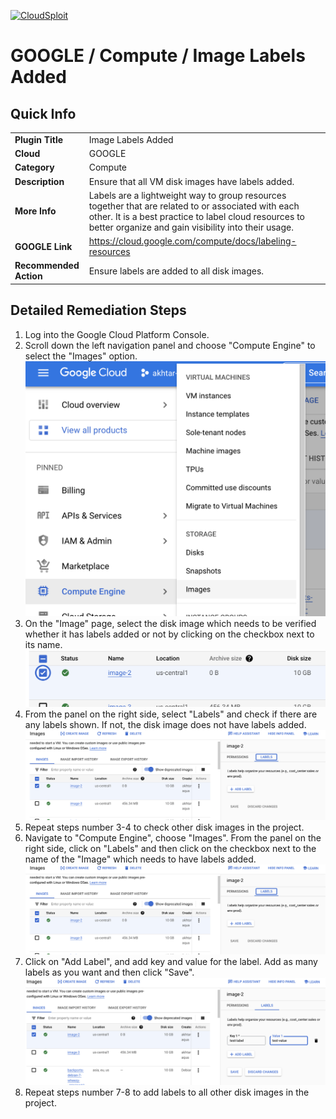 [![CloudSploit](https://cloudsploit.com/img/logo-new-big-text-100.png "CloudSploit")](https://cloudsploit.com)

# GOOGLE / Compute / Image Labels Added

## Quick Info

| | |
|-|-|
| **Plugin Title** | Image Labels Added |
| **Cloud** | GOOGLE |
| **Category** | Compute |
| **Description** | Ensure that all VM disk images have labels added. |
| **More Info** | Labels are a lightweight way to group resources together that are related to or associated with each other. It is a best practice to label cloud resources to better organize and gain visibility into their usage. |
| **GOOGLE Link** | https://cloud.google.com/compute/docs/labeling-resources |
| **Recommended Action** | Ensure labels are added to all disk images. |

## Detailed Remediation Steps
1. Log into the Google Cloud Platform Console.
2. Scroll down the left navigation panel and choose "Compute Engine" to select the "Images" option. </br> <img src="/resources/google/compute/image-labels-added/step2.png">
3. On the "Image" page, select the disk image which needs to be verified whether it has labels added or not by clicking on the checkbox next to its name.</br> <img src="/resources/google/compute/image-labels-added/step3.png"/>
4. From the panel on the right side, select "Labels" and check if there are any labels shown. If not, the disk image does not have labels added.</br> <img src="/resources/google/compute/image-labels-added/step4.png"/>
5. Repeat steps number 3-4 to check other disk images in the project.</br>
6. Navigate to "Compute Engine", choose "Images". From the panel on the right side, click on "Labels" and then click on the checkbox next to the name of the "Image" which needs to have labels added.</br> <img src="/resources/google/compute/image-labels-added/step4.png"/>
7. Click on "Add Label", and add key and value for the label. Add as many labels as you want and then click "Save".</br> <img src="/resources/google/compute/image-labels-added/step7.png"/>
8. Repeat steps number 7-8 to add labels to all other disk images in the project.</br>
